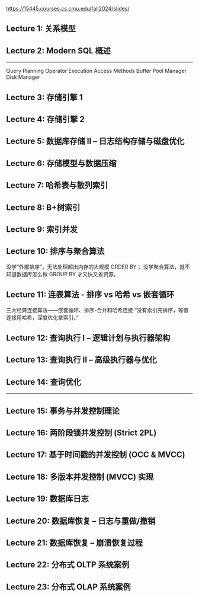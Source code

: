 https://15445.courses.cs.cmu.edu/fall2024/slides/

## Lecture 1: 关系模型

## Lecture 2: Modern SQL 概述

---

Query Planning
Operator Execution
Access Methods
Buffer Pool Manager
Disk Manager

## Lecture 3: 存储引擎 1

## Lecture 4: 存储引擎 2

## Lecture 5: 数据库存储 II – 日志结构存储与磁盘优化

## Lecture 6: 存储模型与数据压缩

## Lecture 7: 哈希表与散列索引

## Lecture 8: B+树索引

## Lecture 9: 索引并发

## Lecture 10: 排序与聚合算法

没学“外部排序”，无法处理超出内存的大规模 ORDER BY；
没学聚合算法，就不知道数据库怎么做 GROUP BY 才又快又省资源。

## Lecture 11: 连表算法 - 排序 vs 哈希 vs 嵌套循环

三大经典连接算法——嵌套循环、排序-合并和哈希连接
“没有索引先排序，等值连接用哈希，深度优化拿索引。”

## Lecture 12: 查询执行 I – 逻辑计划与执行器架构

## Lecture 13: 查询执行 II – 高级执行器与优化

## Lecture 14: 查询优化

---

## Lecture 15: 事务与并发控制理论

## Lecture 16: 两阶段锁并发控制 (Strict 2PL)

## Lecture 17: 基于时间戳的并发控制 (OCC & MVCC)

## Lecture 18: 多版本并发控制 (MVCC) 实现

## Lecture 19: 数据库日志

## Lecture 20: 数据库恢复 – 日志与重做/撤销

## Lecture 21: 数据库恢复 – 崩溃恢复过程

## Lecture 22: 分布式 OLTP 系统案例

## Lecture 23: 分布式 OLAP 系统案例
